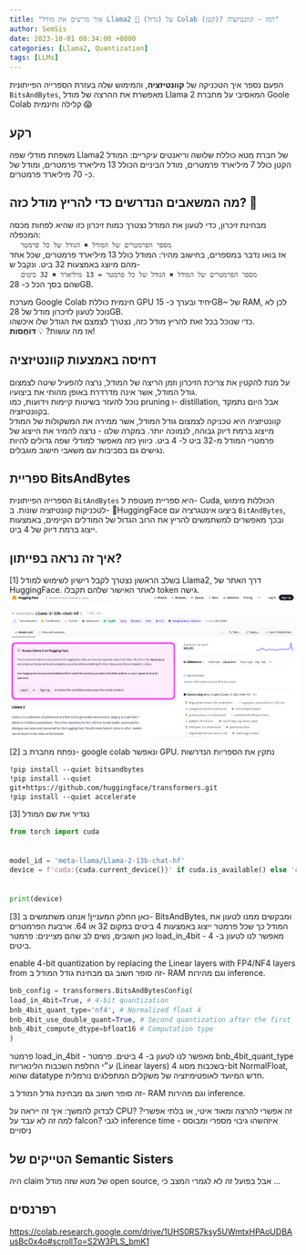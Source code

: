 ```yaml
---
title: "איך מריצים את מודל Llama2 🦙 (גדול) על Colab (קטן)? רמז - קוונטיזציה"
author: SemSis 
date: 2023-10-01 00:34:00 +0800
categories: [Llama2, Quantization]
tags: [LLMs]
---
```


הפעם נספר איך הטכניקה של **קוונטיזציה**, והמימוש שלה בעזרת הספרייה הפייתונית `BitsAndBytes`, מאפשרת את ההרצה של מודל Llama 2 המאסיבי על מחברת Goole Colab קלילה וחינמית 😱

## רקע

משפחת מודלי שפה Llama2 של חברת מטא כוללת שלושה וריאנטים עיקריים: המודל הקטן כולל 7 מיליארד פרמטרים, מודל הביניים הכולל 13 מיליארד פרמטרים, ומודל של כ- 70 מיליארד פרמטרים.

## מה המשאבים הנדרשים כדי להריץ מודל כזה? 🔨

מבחינת זיכרון, כדי לטעון את המודל נצטרך כמות זיכרון כזו שהיא לפחות מכסה המכפלה:\
&nbsp;&nbsp;&nbsp;&nbsp; `מספר הפרמטרים של המודל ✖️ הגודל של כל פרמטר`\
אז בואו נדבר במספרים, בחישוב מהיר: המודל כולל 13 מיליארד פרמטרים, שכל אחד מהם מיוצג באמצעות 32 ביט. ונקבל ש-\
&nbsp;&nbsp;&nbsp;&nbsp; `מספר הפרמטרים של המודל ✖️ הגודל של כל פרמטר = 13 מיליארד ✖️ 32 ביטים` \
שהם בסך הכל כ- 28GB.

מערכת Google Colab חינמית כוללת GPU יחיד ובערך כ- 15GB~ של RAM, לכן לא נוכל לטעון לזיכרון מודל של 28GB.\
כדי שנוכל בכל זאת להריץ מודל כזה, נצטרך לצמצם את הגודל שלו איכשהו.\
אז מה עושות?  💡 **דּוֹחֲסוֹת**!

## דחיסה באמצעות קוונטיזציה
על מנת להקטין את צריכת הזיכרון וזמן הריצה של המודל, נרצה להפעיל שיטה לצמצום גודל המודל, אשר אינה מדרדרת באופן מהותי את ביצועיו.\
נוכל להעזר בשיטות קיימות וידועות, כמו pruning ו- distillation, אבל היום נתמקד בקוונטיזציה.\
קוונטיזציה היא טכניקה לצמצום גודל המודל, אשר ממירה את המשקולות של המודל מייצוג ברמת דיוק גבוהה, לנמוכה יותר. במקרה שלנו - נרצה להמיר את הייצוג של פרמטרי המודל מ-32 ביט ל- 4 ביט. כיווץ כזה מאפשר למודלי שפה גדולים להיות נגישים גם בסביבות עם משאבי חישוב מוגבלים.

## ספריית BitsAndBytes

הספרייה הפייתונית `BitAndBytes` היא ספריית מעטפת ל- Cuda, הכוללות מימוש לטכניקות קוונטיזציה שונות. ב- 🤗HuggingFace ביצעו אינטגרציה עם `BitAndBytes`, ובכך מאפשרים למשתמשים להריץ את הרוב הגדול של המודלים הקיימים, באמצעות ייצוג ברמת דיוק של 4 ביט.

## איך זה נראה בפייתון?

[1] בשלב הראשון נצטרך לקבל רישיון לשימוש למודל Llama2, דרך האתר של HuggingFace. לאחר האישור שלהם תקבלו token גישה.
![My image Name](/assets/images/post02_llama/llama_2_marker_v2.png)

[2] נפתח מחברת ב- google colab ונאפשר GPU.
נתקין את הספריות הנדרשות



```console
!pip install --quiet bitsandbytes
!pip install --quiet git+https://github.com/huggingface/transformers.git
!pip install --quiet accelerate
```

[3] נגדיר את שם המודל

```python
from torch import cuda


model_id = 'meta-llama/Llama-2-13b-chat-hf'
device = f'cuda:{cuda.current_device()}' if cuda.is_available() else 'cpu'


print(device)
```

[3] כאן החלק המעניין! אנחנו משתמשים ב- BitsAndBytes, ומבקשים ממנו לטעון את המודל כך שכל פרמטר ייצוג באמצעות 4 ביטים במקום 32 או 64. ארבעת הפרמטרים כאן חשובים, נשים לב שהם מציינים:
פרמטר load_in_4bit - מאפשר לנו לטעון ב- 4 ביטים. 

enable 4-bit quantization by replacing the Linear layers with FP4/NF4 layers from
זה סופר חשוב גם מבחינת גודל המודל ב- RAM וגם מהירות inference.  



```python
bnb_config = transformers.BitsAndBytesConfig(
load_in_4bit=True, # 4-bit quantization
bnb_4bit_quant_type='nf4', # Normalized float 4
bnb_4bit_use_double_quant=True, # Second quantization after the first
bnb_4bit_compute_dtype=bfloat16 # Computation type
)
```

פרמטר load_in_4bit - מאפשר לנו לטעון ב- 4 ביטים.
פרמטר bnb_4bit_quant_type ע״י החלפת השכבות הלינאריות (Linear layers) בשכבות מסוג 4-bit NormalFloat, שהוא datatype חדש המיועד לאופטימיזציה של משקלים המתפלגים נורמלית.

זה סופר חשוב גם מבחינת גודל המודל ב- RAM וגם מהירות inference.  


לבדוק להמשך:
איך זה ייראה על CPU? זה אפשרי להרצה ומאוד איטי, או בלתי אפשרי?
למה זה לא עבד על falcon?ֿ
לגבי inference time - איזהשהו גיבוי מספרי ומבוסס ניסויים






## הטייקים של Semantic Sisters

היה claim של מטא שזה מודל open source, אבל בפועל זה לא לגמרי המצב כי …


## רפרנסים

https://colab.research.google.com/drive/1UHS0RS7ksy5UWmtxHPAoUDBAusBc0x4o#scrollTo=S2W3PLS_bmK1
